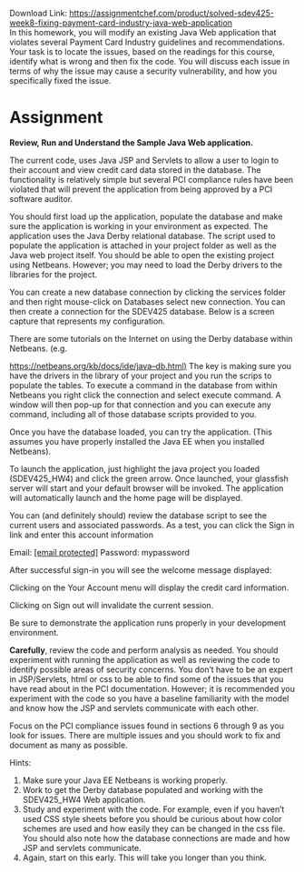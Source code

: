 Download Link: https://assignmentchef.com/product/solved-sdev425-week8-fixing-payment-card-industry-java-web-application
<br>
In this homework, you will modify an existing Java Web application that violates several Payment Card Industry guidelines and recommendations.  Your task is to locate the issues, based on the readings for this course, identify what is wrong and then fix the code. You will discuss each issue in terms of why the issue may cause a security vulnerability, and how you specifically fixed the issue.

<h1>Assignment</h1>

<strong>Review, Run and Understand the Sample Java Web application. </strong>

The current code, uses Java JSP and Servlets to allow a user to login to their account and view credit card data stored in the database.  The functionality is relatively simple but several PCI compliance rules have been violated that will prevent the application from being approved by a PCI software auditor.

You should first load up the application, populate the database and make sure the application is working in your environment as expected. The application uses the Java Derby relational database. The script used to populate the application is attached in your project folder as well as the Java web project itself. You should be able to open the existing project using Netbeans. However; you may need to load the Derby drivers to the libraries for the project.

You can create a new database connection by clicking the services folder and then right mouse-click on Databases select new connection. You can then create a connection for the SDEV425 database. Below is a screen capture that represents my configuration.







There are some tutorials on the Internet on using the Derby database within Netbeans. (e.g.

<a href="https://netbeans.org/kb/docs/ide/java-db.html">https://netbeans.org/kb/docs/ide/java</a><a href="https://netbeans.org/kb/docs/ide/java-db.html">–</a><a href="https://netbeans.org/kb/docs/ide/java-db.html">db.html</a><a href="https://netbeans.org/kb/docs/ide/java-db.html">)</a> The key is making sure you have the drivers in the library of your project and you run the scrips to populate the tables.  To execute a command in the database from within Netbeans you right click the connection and select execute command. A window will then pop-up for that connection and you can execute any command, including all of those database scripts provided to you.




Once you have the database loaded, you can try the application. (This assumes you have properly installed the Java EE when you installed Netbeans).

To launch the application, just highlight the java project you loaded (SDEV425_HW4) and click the green arrow. Once launched, your glassfish server will start and your default browser will be invoked. The application will automatically launch and the home page will be displayed.







You can (and definitely should) review the database script to see the current users and associated passwords. As a test, you can click the Sign in link and enter this account information

Email: <u><a href="/cdn-cgi/l/email-protection" class="__cf_email__" data-cfemail="d3b9b2beb6a0fda1bcb1b6a1a7a0bcbd93a6beb4b0fdb6b7a6">[email protected]</a></u> Password: mypassword










After successful sign-in you will see the welcome message displayed:







Clicking on the Your Account menu will display the credit card information.







Clicking on Sign out will invalidate the current session.







Be sure to demonstrate the application runs properly in your development environment.

<strong>Carefully</strong>, review the code and perform analysis as needed. You should experiment with running the application as well as reviewing the code to identify possible areas of security concerns. You don’t have to be an expert in JSP/Servlets, html or css to be able to find some of the issues that you have read about in the PCI documentation. However; it is recommended you experiment with the code so you have a baseline familiarity with the model and know how the JSP and servlets communicate with each other.

Focus on the PCI compliance issues found in sections 6 through 9 as you look for issues.  There are multiple issues and you should work to fix and document as many as possible.

Hints:

<ol>

 <li>Make sure your Java EE Netbeans is working properly.</li>

 <li>Work to get the Derby database populated and working with the SDEV425_HW4 Web application.</li>

 <li>Study and experiment with the code. For example, even if you haven’t used CSS style sheets before you should be curious about how color schemes are used and how easily they can be changed in the css file. You should also note how the database connections are made and how JSP and servlets communicate.</li>

 <li>Again, start on this early. This will take you longer than you think.</li>

</ol>


